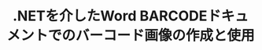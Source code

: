 ---
############################# Static ############################
layout: "auto-gen-gist"
draft: false
path: "ja/assembly/net//barcode/"
otherformats: DOC DOCX DOCM DOT DOTM RTF ODT OTT 

############################# Head ############################
head_title: "C＃、ASP.NETを介してWord処理ドキュメントでバーコードを生成および編集する"
head_description: "GroupDocs.Assembly .NET APIを使用すると、開発者はWord（DOC、DOCX、DOCM、DOT、DOTX、RTF、およびODT）ドキュメント内のバーコード画像を生成、挿入、および変更できます。"

############################# Header ############################
title: ".NETを介したWord BARCODEドキュメントでのバーコード画像の作成と使用"
description: "GroupDocs.Assembly .NET APIを使用すると、プログラマーはC＃、ASP.NET、およびその他の.NETアプリ内のWord BARCODEドキュメントでバーコードイメージを動的に作成および管理できます。"

######################### Download Button #######################
button:
    enable: true

############################# About ############################
about:
    enable: true
    title: "ワードプロセッシングドキュメントでバーコードを生成して挿入する方法は？"
    content: |
      このページは、ユーザーがC＃、ASP.NET、およびその他の.NET関連アプリケーション内のドキュメントや電子メールメッセージにバーコード画像を動的に生成して挿入する方法を理解し、学ぶのに役立ちます。 GroupDocs.Assembly .NETは非常に強力なAPIであり、外部の依存関係なしに、独自の.NETアプリケーション内で多くの主要なファイル形式のレポートを自動化および生成する機能をユーザーに提供します。 PDF、HTML、Outlook電子メール、Microsoft Office Word、Excelワークシート、PowerPointプレゼンテーション、スライドなど、いくつかの非常に一般的なファイル形式をサポートしています。 いくつかの一般的な線形および2Dバーコードシンボルを完全にサポートします。 ユーザーは、バーコード画像のサイズ、前面と背面の色、バーコードテキストのフォントと配置、バーコード画像の解像度の設定などを簡単にカスタマイズすることもできます。 また、テンプレートからのカスタムドキュメントの作成や、データベース、XML、JSON、OData、オブジェクトなどのさまざまなソースから取得したデータの作成もサポートしています。 

############################# content ############################
steps:
    enable: true
    block:
    - title_left: "BARCODE ドキュメントでバーコードを作成する方法"
      content_left: |
       次の.NETコード例は、ユーザーが数行のコードで自分のMicrosoft Word BARCODE ドキュメント内にBarcodeイメージを動的に生成および追加する方法を示しています。  

      title_right: ".NET経由でBARCODEファイルのバーコード画像を使用する"
      content_right: |
        * [DocumentAssembler](https://apireference.groupdocs.com/assembly/net/groupdocs.assembly/documentassembler) のインスタンスを作成します
        * 次のパラメータを使用して[AssembleDocument](https://apireference.groupdocs.com/assembly/net/groupdocs.assembly.documentassembler/assembledocument/methods/1) メソッドを呼び出します
          * テンプレートドキュメントを読むためにストリーミングします。
          * 結果のドキュメントを書き込むためのストリーム。
          * ドキュメントの読み込みと保存のための追加オプション。
          * データソースオブジェクトに関する情報。

     
      gisthash: "50bb52b8877a109c9478bcd092a7ff4f"
      gistfile: "generate_barcodes_in_word_documents.cs"

    - title_left: "システム要求"
      content_left: |
        GroupDocs.Assembly .NET APIは、すべての主要なプラットフォームとオペレーティングシステムでサポートされています。 完全なシステム要件ガイドについては、[システム要件](https://docs.groupdocs.com/assembly/net/system-requirements/) にアクセスしてください。以下のコードを実行する前に、次の前提条件がインストールされていることを確認してください。 システム：
         * オペレーティングシステム：Microsoft Windows、Linux、MacOS
         * 開発環境：Visual Studio、Xamarin、MonoDevelopなど
         * フレームワーク：.NETフレームワーク、.NET標準、.NETコア、モノラル
         * [NuGet](https://www.nuget.org/packages/GroupDocs.Assembly/) から最新バージョンのGroupDocs.Assembly.NETAPIを入手します。
        
      title_right: "GroupDocs.Assemblyを使用する理由"
      content_right: |
        * ユーザーがテンプレートからカスタムドキュメントを作成できるようにします。
        * ドキュメントの作成と自動化に追加のソフトウェアは必要ありません
        * データソースに基づいて出力ドキュメントを生成する機能
        * レポートにドキュメントコンテンツを動的に挿入する
        * 電子メールの添付ファイルを動的に添付し、レポートにハイパーリンクを挿入します
        * 空の段落の自動削除
        * 複数のデータ形式の完全サポート
        * 動的な電子メールの添付ファイルのサポート

demos:
    enable: true
        

more_formats:
    enable: true


back_to_top:
    enable: true
---